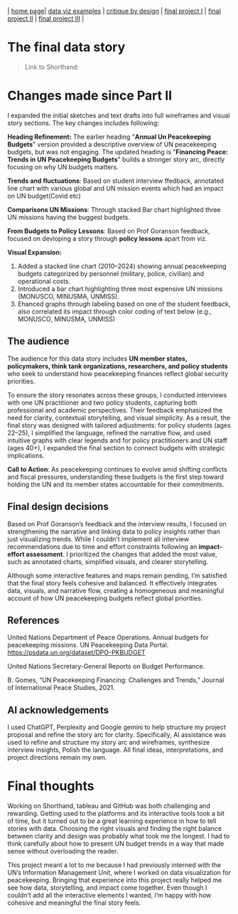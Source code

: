 | [home page](https://shishankmustang10.github.io/Shishank_CMU/)| [data viz examples](dataviz-examples) | [critique by design](critique-by-design) | [final project I](final-project-part-one) | [final project II](final-project-part-two) | [final project III](final-project-part-three) |

# The final data story
> Link to Shorthand: [](https://carnegiemellon.shorthandstories.com/financing-peace-trends-in-un-peacekeeping-budgets/index.html)

# Changes made since Part II

I expanded the initial sketches and text drafts into full wireframes and visual story sections. The key changes includes following:

**Heading Refinement:**
The earlier heading "**Annual Un Peacekeeping Budgets**" version provided a descriptive overview of UN peacekeeping budgets, but was not engaging. The updated heading is "**Financing Peace: Trends in UN Peacekeeping Budgets**" builds a stronger story arc, directly focusing on why UN budgets matters.

**Trends and fluctuations**: Based on student interview ffedback, annotated line chart with various global and UN mission events which had an impact on UN budget(Covid etc)

**Comparisons UN Missions**: Through stacked Bar chart highlighted three UN missions having the buggest budgets.

**From Budgets to Policy Lessons**: Based on Prof Goranson feedback, focused on devloping a story through **policy lessons** apart from viz.

**Visual Expansion:**

1. Added a stacked line chart (2010–2024) showing annual peacekeeping budgets categorized by personnel (military, police, civilian) and operational costs.
2. Introduced a bar chart highlighting three most expensive UN missions (MONUSCO, MINUSMA, UNMISS).
3. Ehanced graphs through labeling based on one of the student feedback, also correlated its impact through color coding of text below (e.g., MONUSCO, MINUSMA, UNMISS)


## The audience

The audience for this data story includes **UN member states, policymakers, think tank organizations, researchers, and policy students** who seek to understand how peacekeeping finances reflect global security priorities. 

To ensure the story resonates across these groups, I conducted interviews with one UN practitioner and two policy students, capturing both professional and academic perspectives. Their feedback emphasized the need for clarity, contextual storytelling, and visual simplicity. As a result, the final story was designed with tailored adjustments: for policy students (ages 22–25), I simplified the language, refined the narrative flow, and used intuitive graphs with clear legends and for policy practitioners and UN staff (ages 40+), I expanded the final section to connect budgets with strategic implications. 

**Call to Action**: As peacekeeping continues to evolve amid shifting conflicts and fiscal pressures, understanding these budgets is the first step toward holding the UN and its member states accountable for their commitments.

## Final design decisions

Based on Prof Goranson’s feedback and the interview results, I focused on strengthening the narrative and linking data to policy insights rather than just visualizing trends. While I couldn’t implement all interview recommendations due to time and effort constraints following an **impact-effort assessment**. I prioritized the changes that added the most value, such as annotated charts, simplified visuals, and clearer storytelling. 

Although some interactive features and maps remain pending, I’m satisfied that the final story feels cohesive and balanced. It effectively integrates data, visuals, and narrative flow, creating a homogeneous and meaningful account of how UN peacekeeping budgets reflect global priorities.


## References

United Nations Department of Peace Operations. Annual budgets for peacekeeping missions. UN Peacekeeping Data Portal. https://psdata.un.org/dataset/DPO-PKBUDGET

United Nations Secretary-General Reports on Budget Performance.

B. Gomes, “UN Peacekeeping Financing: Challenges and Trends,” Journal of International Peace Studies, 2021.


## AI acknowledgements

I used ChatGPT, Perplexity and Google gemini to help structure my project proposal and refine the story arc for clarity. Specifically, AI assistance was used to refine and structure my story arc and wireframes, synthesize interview insights, Polish the language. All final ideas, interpretations, and project directions remain my own.

# Final thoughts

Working on  Shorthand, tableau and GitHub was both challenging and rewarding. Getting used to the platforms and its interactive tools took a bit of time, but it turned out to be a great learning experience in how to tell stories with data. Choosing the right visuals and finding the right balance between clarity and design was probably what took me the longest. I had to think carefully about how to present UN budget trends in a way that made sense without overloading the reader.

This project meant a lot to me because I had previously interned with the UN’s Information Management Unit, where I worked on data visualization for peacekeeping. Bringing that experience into this project really helped me see how data, storytelling, and impact come together. Even though I couldn’t add all the interactive elements I wanted, I’m happy with how cohesive and meaningful the final story feels.
